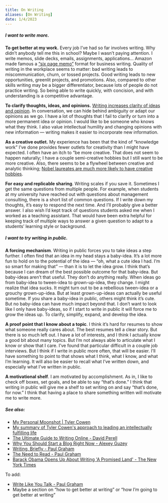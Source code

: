 ```yaml
---
title: On Writing
aliases: [On Writing]
date: 1/4/2023
---
```


##### I want to write more.  

**To get better at my work.** Every job I’ve had so far involves writing. Why didn’t anybody tell me this in school? Maybe I wasn’t paying attention. I write memos, slide decks, emails, assignments, applications… Amazon made famous a [“six page memo”](https://writingcooperative.com/the-anatomy-of-an-amazon-6-pager-fc79f31a41c9) format for business writing. Quality of writing in the workplace seems to matter: bad writing leads to miscommunication, churn, or tossed projects. Good writing leads to new opportunities, greenlit projects, and promotions. Also, compared to other skills writing may be a bigger differentiator, because lots of people do not practice writing. So being able to write quickly, with concision, and with understanding is a competitive advantage. 
  
**To clarify thoughts, ideas, and opinions.** [Writing increases clarity of ideas and opinion](http://paulgraham.com/read.html). In conversation, we can hide behind ambiguity or adapt our opinions as we go. I have a lot of thoughts that I fail to clarify or turn into a more permanent idea or opinion. I would like to be someone who knows what they think. I also value intellectual humility and changing opinions with new information — writing makes it easier to incorporate new information.
  
**As a creative outlet.** My experience has been that the kind of “knowledge work” I’ve done provides fewer outlets for creativity than I might have expected. I often have an itch to “be more creative. That does not seem to happen naturally; I have a couple semi-creative hobbies but I still want to be more creative. Also, there seems to be a flywheel between creative and analytic thinking; [Nobel laureates are much more likely to have creative hobbies](https://psycnet.apa.org/record/2009-22160-003). 
  
**For easy and replicable sharing**. Writing scales if you save it. Sometimes I get the same questions from multiple people. For example, when students at my university have reached out with questions about management consulting, there is a short list of common questions. If I write down my thoughts, it’s easy to respond the next time. And I’ll probably give a better answer. I also wish I’d kept track of questions students asked me when I worked as a teaching assistant. That would have been extra helpful for keeping track of multiple ways to answer a given question to adapt to a students’ learning style or background. 

##### I want to try writing in public. 

**A forcing mechanism**. Writing in public forces you to take ideas a step further. I often find that an idea in my head stays a baby-idea. It’s a lot more fun to hold on to the potential of the idea — “oh, what a cute idea I had. I’m so smart for making that” — than it is to let the idea grow. I think that’s because I can dream of the best possible outcome for that baby-idea. But baby-ideas aren’t that useful. They don’t do anything really. When ideas go from baby-idea to tween-idea to grown-up-idea, they change. I might realize that idea sucks. It might turn out to be a rebellious tween-idea or a grouchy grown-up-idea. But at least grown-up-ideas can actually be useful sometime. If you share a baby-idea in public, others might think it’s cute. But no baby-idea can have much impact beyond that. I don’t want to look like I only have baby-ideas, so if I start to write in public it will force me to grow the ideas up. To clarify, simplify, expand, and develop the idea. 
  
**A proof point that I know about a topic**. I think it’s hard for resumes to show what someone really cares about. The best resumes tell a clear story. But there is so much left out. I have a lot of interests, and I think I actually know a good bit about many topics. But I’m not always able to articulate what I know or show that I care. I’ve found that particular difficult in a couple job interviews. But I think if I write in public more often, that will be easier. I’ll have something to point to that shows what I think, what I know, and what I’m learning. It will also be easier to recall what I’ve written down, and especially what I’ve written in public. 
  
**A motivational shelf**. I am motivated by accomplishment. As in, I like to check off boxes, set goals, and be able to say “that’s done.” I think that writing in public will give me a shelf to set writing on and say “that’s done, for now.” I think that having a place to share something written will motivate me to write more. 

##### See also:
- [My Personal Moonshot | Tyler Cowen](https://www.mercatus.org/bridge/commentary/my-personal-moonshot)
- [My summary of Tyler Cowen's approach to leading an intellectually fulfilling life](https://mysticalsilicon.substack.com/p/my-summary-of-tyler-cowens-approach)
- [The Ultimate Guide to Writing Online - David Perell](https://perell.com/essay/the-ultimate-guide-to-writing-online/)
- [Why You Should Start a Blog Right Now - Alexey Guzey](https://guzey.com/personal/why-have-a-blog/)
- [Writing,  Briefly -  Paul Graham](http://www.paulgraham.com/writing44.html)
- [The Need to Read - Paul Graham](http://paulgraham.com/read.html)
- [Barack Obama Opens Up About Writing 'A Promised Land' - The New York Times](https://www.nytimes.com/2020/12/08/books/barack-obama-promised-land-reading-writing.html)

To add:
- [Write Like You Talk - Paul Graham](http://paulgraham.com/talk.html)
- Maybe a section on “how to get better at writing” or “how I’m going to get better at writing”